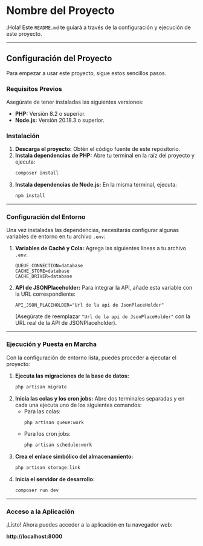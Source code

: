 # Nombre del Proyecto

¡Hola! Este `README.md` te guiará a través de la configuración y ejecución de este proyecto.

---

## Configuración del Proyecto

Para empezar a usar este proyecto, sigue estos sencillos pasos.

### Requisitos Previos

Asegúrate de tener instaladas las siguientes versiones:

* **PHP:** Versión 8.2 o superior.
* **Node.js:** Versión 20.18.3 o superior.

### Instalación

1.  **Descarga el proyecto:** Obtén el código fuente de este repositorio.
2.  **Instala dependencias de PHP:** Abre tu terminal en la raíz del proyecto y ejecuta:
    ```bash
    composer install
    ```
3.  **Instala dependencias de Node.js:** En la misma terminal, ejecuta:
    ```bash
    npm install
    ```

---

### Configuración del Entorno

Una vez instaladas las dependencias, necesitarás configurar algunas variables de entorno en tu archivo `.env`:

1.  **Variables de Caché y Cola:** Agrega las siguientes líneas a tu archivo `.env`:
    ```
    QUEUE_CONNECTION=database
    CACHE_STORE=database
    CACHE_DRIVER=database
    ```
2.  **API de JSONPlaceholder:** Para integrar la API, añade esta variable con la URL correspondiente:
    ```
    API_JSON_PLACEHOLDER="Url de la api de JsonPlaceHolder"
    ```
    (Asegúrate de reemplazar `"Url de la api de JsonPlaceHolder"` con la URL real de la API de JSONPlaceholder).

---

### Ejecución y Puesta en Marcha

Con la configuración de entorno lista, puedes proceder a ejecutar el proyecto:

1.  **Ejecuta las migraciones de la base de datos:**
    ```bash
    php artisan migrate
    ```
2.  **Inicia las colas y los cron jobs:** Abre dos terminales separadas y en cada una ejecuta uno de los siguientes comandos:
    * Para las colas:
        ```bash
        php artisan queue:work
        ```
    * Para los cron jobs:
        ```bash
        php artisan schedule:work
        ```
3.  **Crea el enlace simbólico del almacenamiento:**
    ```bash
    php artisan storage:link
    ```
4.  **Inicia el servidor de desarrollo:**
    ```bash
    composer run dev
    ```

---

### Acceso a la Aplicación

¡Listo! Ahora puedes acceder a la aplicación en tu navegador web:

**http://localhost:8000**